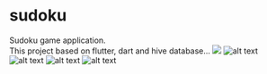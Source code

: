 # sudoku

Sudoku game application.<br>
This project based on flutter, dart and hive database...
![](1.jpg=250x450)
![alt text](dark2.jpg) 
![alt text](light2.jpg)
![alt text](dark3.jpg) 
![alt text](light3.jpg)
